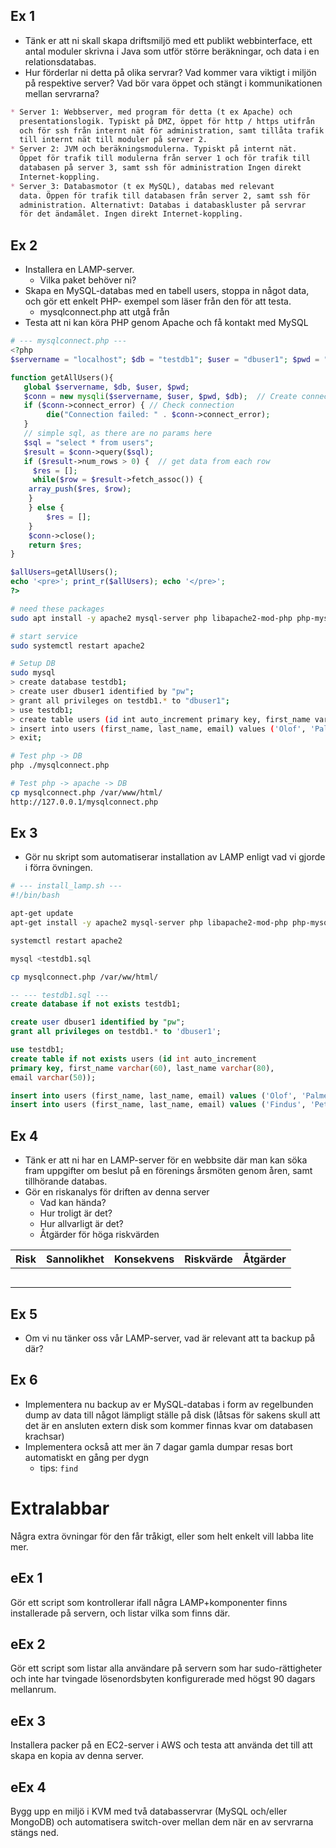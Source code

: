 ## Ex 1
* Tänk er att ni skall skapa driftsmiljö med
  ett publikt webbinterface, ett antal moduler skrivna
  i Java som utför större beräkningar, och data i
  en relationsdatabas.
* Hur förderlar ni detta på olika servrar? Vad
  kommer vara viktigt i miljön på respektive
  server? Vad bör vara öppet och stängt i
  kommunikationen mellan servrarna?

```md 
* Server 1: Webbserver, med program för detta (t ex Apache) och
  presentationslogik. Typiskt på DMZ, öppet för http / https utifrån
  och för ssh från internt nät för administration, samt tillåta trafik in
  till internt nät till moduler på server 2.
* Server 2: JVM och beräkningsmodulerna. Typiskt på internt nät.
  Öppet för trafik till modulerna från server 1 och för trafik till
  databasen på server 3, samt ssh för administration Ingen direkt
  Internet-koppling.
* Server 3: Databasmotor (t ex MySQL), databas med relevant
  data. Öppen för trafik till databasen från server 2, samt ssh för
  administration. Alternativt: Databas i databaskluster på servrar
  för det ändamålet. Ingen direkt Internet-koppling.
```

## Ex 2
* Installera en LAMP-server.
  - Vilka paket behöver ni?
* Skapa en MySQL-databas med en tabell users,
  stoppa in något data, och gör ett enkelt PHP-
  exempel som läser från den för att testa.
    - mysqlconnect.php att utgå från
* Testa att ni kan köra PHP genom Apache och få
  kontakt med MySQL
```php
# --- mysqlconnect.php ---
<?php
$servername = "localhost"; $db = "testdb1"; $user = "dbuser1"; $pwd = "losen1";

function getAllUsers(){
   global $servername, $db, $user, $pwd;     
   $conn = new mysqli($servername, $user, $pwd, $db);  // Create connection
   if ($conn->connect_error) { // Check connection
        die("Connection failed: " . $conn->connect_error);
   }
   // simple sql, as there are no params here
   $sql = "select * from users";
   $result = $conn->query($sql);
   if ($result->num_rows > 0) {  // get data from each row
     $res = [];
     while($row = $result->fetch_assoc()) {
    array_push($res, $row);
    }
    } else {
        $res = [];
    }
    $conn->close();
    return $res;
}

$allUsers=getAllUsers();
echo '<pre>'; print_r($allUsers); echo '</pre>';
?>
```

```bash
# need these packages
sudo apt install -y apache2 mysql-server php libapache2-mod-php php-mysql

# start service
sudo systemctl restart apache2

# Setup DB
sudo mysql
> create database testdb1;
> create user dbuser1 identified by "pw";
> grant all privileges on testdb1.* to "dbuser1";
> use testdb1;
> create table users (id int auto_increment primary key, first_name varchar(60), last_name varchar(80), email varchar(50));
> insert into users (first_name, last_name, email) values ('Olof', 'Palme', 'ololol@sverige.com');
> exit;

# Test php -> DB
php ./mysqlconnect.php

# Test php -> apache -> DB
cp mysqlconnect.php /var/www/html/
http://127.0.0.1/mysqlconnect.php
```

## Ex 3
* Gör nu skript som automatiserar installation av
  LAMP enligt vad vi gjorde i förra övningen.

```bash
# --- install_lamp.sh ---
#!/bin/bash

apt-get update
apt-get install -y apache2 mysql-server php libapache2-mod-php php-mysql

systemctl restart apache2

mysql <testdb1.sql

cp mysqlconnect.php /var/ww/html/
```
```sql
-- --- testdb1.sql ---
create database if not exists testdb1;

create user dbuser1 identified by "pw";
grant all privileges on testdb1.* to 'dbuser1';

use testdb1;
create table if not exists users (id int auto_increment
primary key, first_name varchar(60), last_name varchar(80),
email varchar(50));

insert into users (first_name, last_name, email) values ('Olof', 'Palme', 'ololol@sverige.com');
insert into users (first_name, last_name, email) values ('Findus', 'Pettersson', 'borttappad@skogen.nu');
```

## Ex 4
* Tänk er att ni har en LAMP-server för en
  webbsite där man kan söka fram uppgifter om
  beslut på en förenings årsmöten genom åren,
  samt tillhörande databas.
* Gör en riskanalys för driften av denna server
  - Vad kan hända?
  - Hur troligt är det?
  - Hur allvarligt är det?
  - Åtgärder för höga riskvärden

| Risk | Sannolikhet | Konsekvens | Riskvärde | Åtgärder |
|------|-------------|------------|-----------|----------|
|      |             |            |           |          |
|      |             |            |           |          |
|      |             |            |           |          |
|      |             |            |           |          |
|      |             |            |           |          |


## Ex 5
* Om vi nu tänker oss vår LAMP-server, vad är
  relevant att ta backup på där? 


## Ex 6
* Implementera nu backup av er MySQL-databas
  i form av regelbunden dump av data till något
  lämpligt ställe på disk (låtsas för sakens skull att
  det är en ansluten extern disk som kommer
  finnas kvar om databasen krachsar)
* Implementera också att mer än 7 dagar gamla
  dumpar resas bort automatiskt en gång per
  dygn
  - tips: `find`


# Extralabbar
Några extra övningar för den får tråkigt, eller som helt enkelt vill labba lite mer.

## eEx 1
Gör ett script som kontrollerar ifall några LAMP+komponenter finns 
installerade på servern, och listar vilka som finns där.
## eEx 2
Gör ett script som listar alla användare på servern som har sudo-rättigheter 
och inte har tvingade lösenordsbyten konfigurerade med högst 90 dagars mellanrum.
## eEx 3
 Installera packer på en EC2-server i AWS och testa att använda det till
att skapa en kopia av denna server.
## eEx 4
 Bygg upp en miljö i KVM med två databasservrar (MySQL och/eller MongoDB) och 
automatisera switch-over mellan dem när en av servrarna stängs ned.
